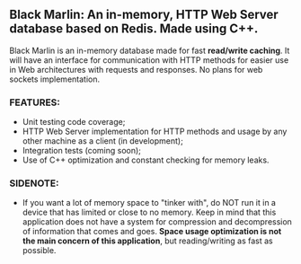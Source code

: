 ## Black Marlin: An in-memory, HTTP Web Server database based on Redis. Made using C++.
Black Marlin is an in-memory database made for fast **read/write caching**. It will have an interface for communication with HTTP methods for easier use in Web architectures with requests and responses. No plans for web sockets implementation.

### FEATURES:
- Unit testing code coverage;
- HTTP Web Server implementation for HTTP methods and usage by any other machine as a client (in development);
- Integration tests (coming soon);
- Use of C++ optimization and constant checking for memory leaks.

### SIDENOTE:
- If you want a lot of memory space to "tinker with", do NOT run it in a device that has limited or close to no memory. Keep in mind that this application does not have a system for compression and decompression of information that comes and goes. **Space usage optimization is not the main concern of this application**, but reading/writing as fast as possible.
